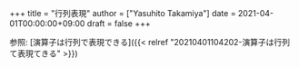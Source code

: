 +++
title = "行列表現"
author = ["Yasuhito Takamiya"]
date = 2021-04-01T00:00:00+09:00
draft = false
+++

参照: [演算子は行列で表現できる]({{< relref "20210401104202-演算子は行列て表現てきる" >}})
